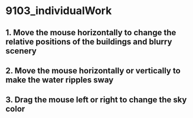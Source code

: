 # 9103_individualWork
## 1. Move the mouse horizontally to change the relative positions of the buildings and blurry scenery
## 2. Move the mouse horizontally or vertically to make the water ripples sway
## 3. Drag the mouse left or right to change the sky color